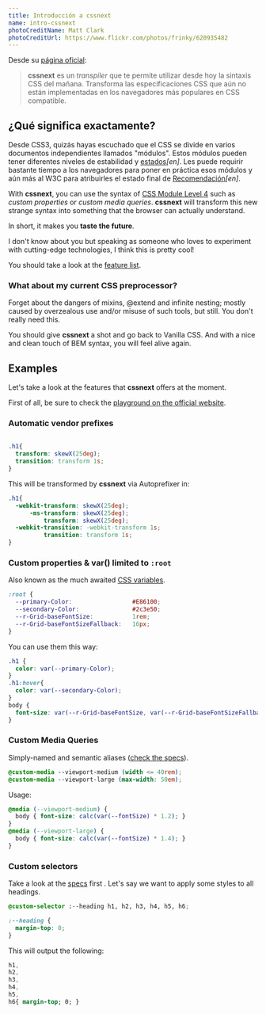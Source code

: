 ```yaml
---
title: Introducción a cssnext
name: intro-cssnext
photoCreditName: Matt Clark
photoCreditUrl: https://www.flickr.com/photos/frinky/620935482
---
```


Desde su [página oficial](https://cssnext.github.io/):
> **cssnext** es un _transpiler_ que te permite utilizar desde hoy la sintaxis CSS del mañana. Transforma las especificaciones CSS que aún no están implementadas en los navegadores más populares en CSS compatible.

## ¿Qué significa exactamente?

Desde CSS3, quizás hayas escuchado que el CSS se divide en varios documentos independientes llamados "módulos". Estos módulos pueden tener diferentes niveles de estabilidad y [estados](http://www.w3.org/Style/CSS/current-work#legend)*[en]*. Les puede requirir bastante tiempo a los navegadores para poner en práctica esos módulos y aún más al W3C para atribuirles el estado final de [Recomendación](http://www.w3.org/2005/10/Process-20051014/tr#RecsW3C)*[en]*.

With **cssnext**, you can use the syntax of [CSS Module Level 4](http://www.xanthir.com/b4Ko0) such as _custom properties_ or _custom media queries_. **cssnext** will transform this new strange syntax into something that the browser can actually understand.

In short, it makes you **taste the future**.

I don't know about you but speaking as someone who loves to experiment with cutting-edge technologies, I think this is pretty cool!

You should take a look at the [feature list](https://github.com/cssnext/cssnext/blob/master/README.md#features).

### What about my current CSS preprocessor?

Forget about the dangers of mixins, @extend and infinite nesting; mostly caused by overzealous use and/or misuse of such tools, but still. You don't really need this.

You should give **cssnext** a shot and go back to Vanilla CSS. And with a nice and clean touch of BEM syntax, you will feel alive again.

## Examples

Let's take a look at the features that **cssnext** offers at the moment.

First of all, be sure to check the [playground on the official website](https://cssnext.github.io/cssnext-playground/).

### Automatic vendor prefixes

```css

.h1{
  transform: skewX(25deg);
  transition: transform 1s;
}
```

This will be transformed by **cssnext** via Autoprefixer in:

```css
.h1{
  -webkit-transform: skewX(25deg);
      -ms-transform: skewX(25deg);
          transform: skewX(25deg);
  -webkit-transition: -webkit-transform 1s;
          transition: transform 1s;
}
```
### Custom properties & var() limited to `:root`

Also known as the much awaited [CSS variables](http://www.w3.org/TR/css-variables/).

```css
:root {
  --primary-Color:                 #E86100;
  --secondary-Color:               #2c3e50;
  --r-Grid-baseFontSize:           1rem;
  --r-Grid-baseFontSizeFallback:   16px;
}
```
You can use them this way:

```css
.h1 {
  color: var(--primary-Color);
}
.h1:hover{
  color: var(--secondary-Color);
}
body {
  font-size: var(--r-Grid-baseFontSize, var(--r-Grid-baseFontSizeFallback));
}
```

### Custom Media Queries

Simply-named and semantic aliases ([check the specs](http://dev.w3.org/csswg/mediaqueries/#custom-mq)).

```css
@custom-media --viewport-medium (width <= 40rem);
@custom-media --viewport-large (max-width: 50em);
```

Usage:

```css
@media (--viewport-medium) {
  body { font-size: calc(var(--fontSize) * 1.2); }
}
@media (--viewport-large) {
  body { font-size: calc(var(--fontSize) * 1.4); }
}
```

### Custom selectors

Take a look at the [specs](http://dev.w3.org/csswg/css-extensions/#custom-selectors) first .
Let's say we want to apply some styles to all headings.

```css
@custom-selector :--heading h1, h2, h3, h4, h5, h6;

:--heading {
  margin-top: 0;
}
```
This will output the following:

```css
h1,
h2,
h3,
h4,
h5,
h6{ margin-top; 0; }
```
